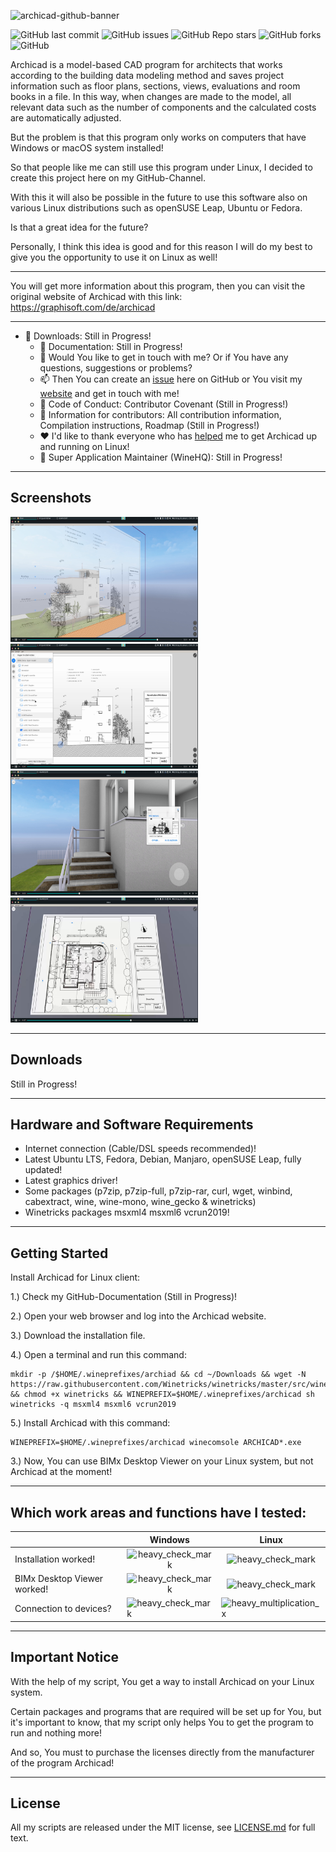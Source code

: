 ![archicad-github-banner](https://user-images.githubusercontent.com/79079633/148689482-3e3474ad-0770-4317-b001-00098a17ea2d.png)

![GitHub last commit](https://img.shields.io/github/last-commit/cryinkfly/Archicad-for-Linux?style=for-the-badge)
![GitHub issues](https://img.shields.io/github/issues-raw/cryinkfly/Archicad-for-Linux?style=for-the-badge)
![GitHub Repo stars](https://img.shields.io/github/stars/cryinkfly/Archicad-for-Linux?style=for-the-badge)
![GitHub forks](https://img.shields.io/github/forks/cryinkfly/Archicad-for-Linux?style=for-the-badge)
![GitHub](https://img.shields.io/github/license/cryinkfly/Archicad-for-Linux?style=for-the-badge)

Archicad is a model-based CAD program for architects that works according to the building data modeling method and saves project information such as floor plans, sections, views, evaluations and room books in a file. In this way, when changes are made to the model, all relevant data such as the number of components and the calculated costs are automatically adjusted.

But the problem is that this program only works on computers that have Windows or macOS system installed!

So that people like me can still use this program under Linux, I decided to create this project here on my GitHub-Channel.

With this it will also be possible in the future to use this software also on various Linux distributions such as openSUSE Leap, Ubuntu or Fedora.

Is that a great idea for the future?

Personally, I think this idea is good and for this reason I will do my best to give you the opportunity to use it on Linux as well!

---

You will get more information about this program, then you can visit the original website of Archicad with this link: https://graphisoft.com/de/archicad

---

- 📂 Downloads: Still in Progress!
  - 📔 Documentation: Still in Progress!
  - 💬 Would You like to get in touch with me? Or if You have any questions, suggestions or problems?
  - 📫 Then You can create an [issue](https://github.com/cryinkfly/Archicad-for-Linux/issues) here on GitHub or You visit my <a href="https://cryinkfly.com">website</a> and get in touch with me!
  - 📜 Code of Conduct: Contributor Covenant (Still in Progress!)
  - 📖 Information for contributors: All contribution information, Compilation instructions, Roadmap (Still in Progress!)
  - ❤️ I'd like to thank everyone who has [helped](https://github.com/cryinkfly/Archicad-for-Linux/blob/main/COMMUNITY.md) me to get Archicad up and running on Linux!
  - 🍷 Super Application Maintainer (WineHQ): Still in Progress!

---

## Screenshots
<div>
<img src="https://github.com/cryinkfly/Archicad-for-Linux/blob/main/files/images/BIMx%20Desktop%20Viewer/bimx-demo-project-2d-view-5.png?raw=true" width="300px" height="200px">
<img src="https://github.com/cryinkfly/Archicad-for-Linux/blob/main/files/images/BIMx%20Desktop%20Viewer/bimx-demo-project-overview.png?raw=true" width="300px" height="200px">
</div>
<div>
<img src="https://github.com/cryinkfly/Archicad-for-Linux/blob/main/files/images/BIMx%20Desktop%20Viewer/bimx-demo-project-3d-view-2.png?raw=true" width="300px" height="200px">
<img src="https://github.com/cryinkfly/Archicad-for-Linux/blob/main/files/images/BIMx%20Desktop%20Viewer/bimx-demo-project-2d-view-0.png?raw=true" width="300px" height="200px">
</div>

---

## Downloads

Still in Progress!

---

## Hardware and Software Requirements

- Internet connection (Cable/DSL speeds recommended)!
- Latest Ubuntu LTS, Fedora, Debian, Manjaro, openSUSE Leap, fully updated!
- Latest graphics driver!
- Some packages (p7zip, p7zip-full, p7zip-rar, curl, wget, winbind, cabextract, wine, wine-mono, wine_gecko & winetricks)
- Winetricks packages msxml4 msxml6 vcrun2019!

---

## Getting Started

Install Archicad for Linux client:

1.) Check my GitHub-Documentation (Still in Progress)!

2.) Open your web browser and log into the Archicad website.

3.) Download the installation file.

4.) Open a terminal and run this command:

    mkdir -p /$HOME/.wineprefixes/archiad && cd ~/Downloads && wget -N https://raw.githubusercontent.com/Winetricks/winetricks/master/src/winetricks && chmod +x winetricks && WINEPREFIX=$HOME/.wineprefixes/archicad sh winetricks -q msxml4 msxml6 vcrun2019

5.) Install Archicad with this command:

    WINEPREFIX=$HOME/.wineprefixes/archicad winecomsole ARCHICAD*.exe

3.) Now, You can use BIMx Desktop Viewer on your Linux system, but not Archicad at the moment!

---

## Which work areas and functions have I tested:

<table>
<thead>
<tr>
<th></th>
<th>Windows</th>
<th>Linux</th>
</tr>
</thead>
<tbody>
<tr>
<td>Installation worked!</td>
<td style="text-align: center;"><g-emoji class="g-emoji" alias="heavy_check_mark" fallback-src="https://github.githubassets.com/images/icons/emoji/unicode/2714.png"><img class="emoji" alt="heavy_check_mark" src="https://github.githubassets.com/images/icons/emoji/unicode/2714.png" width="20" height="20"></g-emoji></td>
<td style="text-align: center;"><g-emoji class="g-emoji" alias="heavy_check_mark" fallback-src="https://github.githubassets.com/images/icons/emoji/unicode/2714.png"><img class="emoji" alt="heavy_check_mark" src="https://github.githubassets.com/images/icons/emoji/unicode/2714.png" width="20" height="20"></g-emoji></td>
  </tr>
<tr>
<td>BIMx Desktop Viewer worked!</td>
<td style="text-align: center;"><g-emoji class="g-emoji" alias="heavy_check_mark" fallback-src="https://github.githubassets.com/images/icons/emoji/unicode/2714.png"><img class="emoji" alt="heavy_check_mark" src="https://github.githubassets.com/images/icons/emoji/unicode/2714.png" width="20" height="20"></g-emoji></td>
<td style="text-align: center;"><g-emoji class="g-emoji" alias="heavy_check_mark" fallback-src="https://github.githubassets.com/images/icons/emoji/unicode/2714.png"><img class="emoji" alt="heavy_check_mark" src="https://github.githubassets.com/images/icons/emoji/unicode/2714.png" width="20" height="20"></g-emoji></td>
  </tr>
<tr>
<td>Connection to devices?</td>
<td><g-emoji class="g-emoji" alias="heavy_check_mark" fallback-src="https://github.githubassets.com/images/icons/emoji/unicode/2714.png"><img class="emoji" alt="heavy_check_mark" src="https://github.githubassets.com/images/icons/emoji/unicode/2714.png" width="20" height="20"></g-emoji></td>
<td><g-emoji class="g-emoji" alias="heavy_multiplication_x" fallback-src="https://github.githubassets.com/images/icons/emoji/unicode/2716.png"><img class="emoji" alt="heavy_multiplication_x" src="https://github.githubassets.com/images/icons/emoji/unicode/2716.png" width="20" height="20"></g-emoji></td>
</tr>
</tbody>
</table>

---

## Important Notice

With the help of my script, You get a way to install Archicad on your Linux system. 

Certain packages and programs that are required will be set up for You, but it's important to know, that my script only helps You to get the program to run and nothing more! 

And so, You must to purchase the licenses directly from the manufacturer of the program Archicad!

---

## License

All my scripts are released under the MIT license, see <a href="https://github.com/cryinkfly/Archicad-for-Linux/blob/main/LICENSE.md">LICENSE.md</a> for full text.
